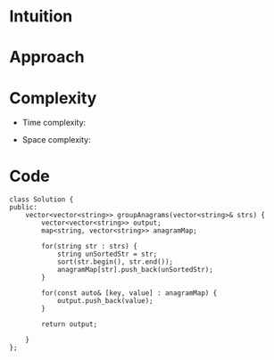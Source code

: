 # Intuition
<!-- Describe your first thoughts on how to solve this problem. -->

# Approach
<!-- Describe your approach to solving the problem. -->

# Complexity
- Time complexity:
<!-- Add your time complexity here, e.g. $$O(n)$$ -->

- Space complexity:
<!-- Add your space complexity here, e.g. $$O(n)$$ -->

# Code
```
class Solution {
public:
    vector<vector<string>> groupAnagrams(vector<string>& strs) {
        vector<vector<string>> output;
        map<string, vector<string>> anagramMap;

        for(string str : strs) {
            string unSortedStr = str;
            sort(str.begin(), str.end());
            anagramMap[str].push_back(unSortedStr);
        }

        for(const auto& [key, value] : anagramMap) {
            output.push_back(value);
        }

        return output;
        
    }
};
```
